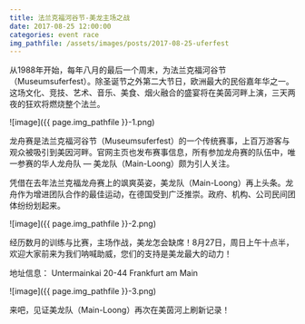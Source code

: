```yaml
---
title: 法兰克福河谷节-美龙主场之战
date: 2017-08-25 12:00:00
categories: event race
img_pathfile: /assets/images/posts/2017-08-25-uferfest
---
```


从1988年开始，每年八月的最后一个周末，为法兰克福河谷节（Museumsuferfest）。除圣诞节之外第二大节日，欧洲最大的民俗嘉年华之一。 这场文化、竞技、艺术、音乐、美食、烟火融合的盛宴将在美茵河畔上演，三天两夜的狂欢将燃烧整个法兰。 


![image]({{ page.img_pathfile }}-1.png)


龙舟赛是法兰克福河谷节（Museumsuferfest）的一个传统赛事，上百万游客与观众被吸引到美因河畔。官网主页也发布赛事信息，所有参加龙舟赛的队伍中，唯一参赛的华人龙舟队 — 美龙队（Main-Loong）颇为引人关注。

凭借在去年法兰克福龙舟赛上的飒爽英姿，美龙队（Main-Loong）再上头条。龙舟作为增进团队合作的最佳运动，在德国受到广泛推崇。政府、机构、公司民间团体纷纷划起来。


![image]({{ page.img_pathfile }}-2.png)


经历数月的训练与比赛，主场作战，美龙怎会缺席！8月27日，周日上午十点半，欢迎大家前来为我们呐喊助威，您们的支持是美龙最大的动力！

地址信息：
Untermainkai 20-44 Frankfurt am Main

![image]({{ page.img_pathfile }}-3.png)


来吧，见证美龙队（Main-Loong）再次在美茵河上刷新记录！


